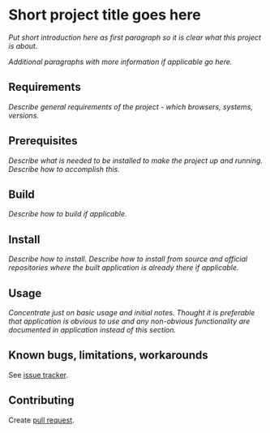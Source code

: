 # Short project title goes here

_Put short introduction here as first paragraph so it is clear what this
project is about._

_Additional paragraphs with more information if applicable go here._

## Requirements
_Describe general requirements of the project - which browsers, systems,
versions._

## Prerequisites
_Describe what is needed to be installed to make the project up and running.
Describe how to accomplish this._

## Build
_Describe how to build if applicable._

## Install
_Describe how to install. Describe how to install from source and
official repositories where the built application is already there if
applicable._

## Usage
_Concentrate just on basic usage and initial notes.
Thought it is preferable that application is obvious to use and any
non-obvious functionality are documented in application instead of
this section._

## Known bugs, limitations, workarounds
See [issue tracker](issues?q=is%3Aissue).

## Contributing
Create [pull request](pulls).
